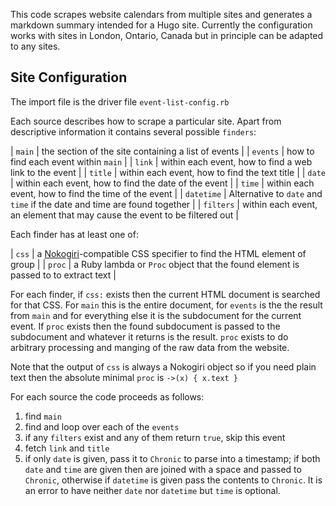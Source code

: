 This code scrapes website calendars from multiple sites and generates a markdown summary intended for a Hugo site. Currently the configuration works with sites in London, Ontario, Canada but in principle can be adapted to any sites.

## Site Configuration

The import file is the driver file `event-list-config.rb`

Each source describes how to scrape a particular site. Apart from descriptive information it contains several possible `finders`:

| `main`     | the section of the site containing a list of events                       |
| `events`   | how to find each event within `main`                                      |
| `link`     | within each event, how to find a web link to the event                    |
| `title`    | within each event, how to find the text title                             |
| `date`     | within each event, how to find the date of the event                      |
| `time`     | within each event, how to find the time of the event                      |
| `datetime` | Alternative to `date` and `time` if the date and time are found together  |
| `filters`  | within each event, an element that may cause the event to be filtered out |

Each finder has at least one of:

| `css`  | a [Nokogiri](https://nokogiri.org/)-compatible CSS specifier to find the HTML element of group |
| `proc` | a Ruby lambda or `Proc` object that the found element is passed to to extract text             |

For each finder, if `css:` exists then the current HTML document is searched for that CSS. For `main` this is the entire document, for `events` is the the result from `main` and for everything else it is the subdocument for the current event. If `proc` exists then the found subdocument is passed to the subdocument and whatever it returns is the result. `proc` exists to do arbitrary processing and manging of the raw data from the website.

Note that the output of `css` is always a Nokogiri object so if you need plain text then the absolute minimal `proc` is `->(x) { x.text }`

For each source the code proceeds as follows:

1. find `main`
2. find and loop over each of the `events`
  1. if any `filters` exist and any of them return `true`, skip this event
  2. fetch `link` and `title`
  3. if only `date` is given, pass it to `Chronic` to parse into a timestamp; if both `date` and `time` are
     given then are joined with a space and passed to `Chronic`, otherwise if `datetime` is given pass the
     contents to `Chronic`. It is an error to have neither `date` nor `datetime` but `time` is optional.

